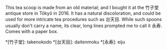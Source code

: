 This tea scoop is made from an old material; and I bought it at the 竹子堂 antique store in Tōkyō in 2016. It has a natural discoloration, and could be used for more intricate tea procedures such as 台天目. While such spoons usually don't carry a name, its clear, long lines prompted me to call it 永寿. Comes with a paper box.

*[竹子堂]: takenokodo
*[台天目]: daitenmoku
*[永寿]: eiju
